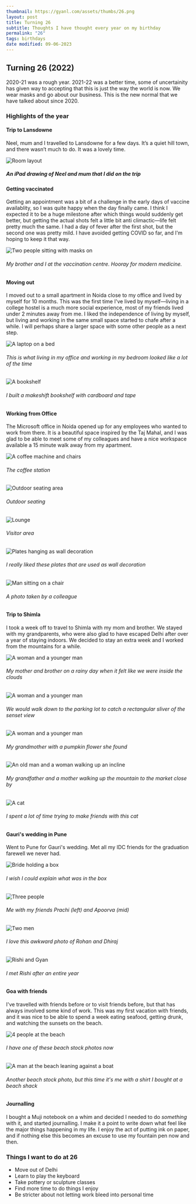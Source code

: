 ```yaml
---
thumbnail: https://gyanl.com/assets/thumbs/26.png
layout: post
title: Turning 26
subtitle: Thoughts I have thought every year on my birthday
permalink: "26"
tags: birthdays
date modified: 09-06-2023
---
```


## Turning 26 (2022)

2020-21 was a rough year. 2021-22 was a better time, some of uncertainity has given way to accepting that this is just the way the world is now. We wear masks and go about our business. This is the new normal that we have talked about since 2020.

### Highlights of the year

#### Trip to Lansdowne

Neel, mum and I travelled to Lansdowne for a few days. It’s a quiet hill town, and there wasn’t much to do. It was a lovely time.

![Room layout](https://gyanl.com/assets/procreate-neel-mum.png)

##### An iPad drawing of Neel and mum that I did on the trip

#### Getting vaccinated

Getting an appointment was a bit of a challenge in the early days of vaccine availablity, so I was quite happy when the day finally came. I think I expected it to be a huge milestone after which things would suddenly get better, but getting the actual shots felt a little bit anti climactic—life felt pretty much the same. I had a day of fever after the first shot, but the second one was pretty mild. I have avoided getting COVID so far, and I'm hoping to keep it that way. 

![Two people sitting with masks on](https://gyanl.com/assets/jab.jpg)

###### My brother and I at the vaccination centre. Hooray for modern medicine.

#### Moving out

I moved out to a small apartment in Noida close to my office and lived by myself for 10 months. This was the first time I've lived by myself—living in a college hostel is a much more social experience, most of my friends lived under 2 minutes away from me. I liked the independence of living by myself, but living and working in the same small space started to chafe after a while. I will perhaps share a larger space with some other people as a next step. 

![A laptop on a bed](https://gyanl.com/assets/teams-call.jpg)

###### This is what living in my office and working in my bedroom looked like a lot of the time

![A bookshelf](https://gyanl.com/assets/468-books.jpg)

###### I built a makeshift bookshelf with cardboard and tape

#### Working from Office

The Microsoft office in Noida opened up for any employees who wanted to work from there. It is a beautiful space inspired by the Taj Mahal, and I was glad to be able to meet some of my colleagues and have a nice workspace available a 15 minute walk away from my apartment.

![A coffee machine and chairs](https://gyanl.com/assets/noida-cafe.jpg)

###### The coffee station

![Outdoor seating area](https://gyanl.com/assets/noida-outdoors.jpg)

###### Outdoor seating

![Lounge](https://gyanl.com/assets/noida-lounge.jpg)

###### Visitor area

![Plates hanging as wall decoration](https://gyanl.com/assets/noida-wall-decor.jpg)

###### I really liked these plates that are used as wall decoration

![Man sitting on a chair](https://gyanl.com/assets/noida-gyan.jpg)

###### A photo taken by a colleague

#### Trip to Shimla 

I took a week off to travel to Shimla with my mom and brother. We stayed with my grandparents, who were also glad to have escaped Delhi after over a year of staying indoors. We decided to stay an extra week and I worked from the mountains for a while.

![A woman and a younger man](https://gyanl.com/assets/shimla-mom-neel.jpg)

###### My mother and brother on a rainy day when it felt like we were inside the clouds

![A woman and a younger man](https://gyanl.com/assets/shimla-sunset.jpg)

###### We would walk down to the parking lot to catch a rectangular sliver of the senset view

![A woman and a younger man](https://gyanl.com/assets/pumpkin.jpg)

###### My grandmother with a pumpkin flower she found

![An old man and a woman walking up an incline](https://gyanl.com/assets/shimla-walk.jpg)

###### My grandfather and a mother walking up the mountain to the market close by

![A cat](https://gyanl.com/assets/shimla-cat.jpg)

###### I spent a lot of time trying to make friends with this cat

#### Gauri's wedding in Pune

Went to Pune for Gauri's wedding. Met all my IDC friends for the graduation farewell we never had. 

![Bride holding a box](https://gyanl.com/assets/gauri-wedding.jpg)

###### I wish I could explain what was in the box

![Three people](https://gyanl.com/assets/prachi-apoorva-gyan.jpg)

###### Me with my friends Prachi (left) and Apoorva (mid)

![Two men](https://gyanl.com/assets/rohan-dhiraj.jpg)

###### I love this awkward photo of Rohan and Dhiraj

![Rishi and Gyan](https://gyanl.com/assets/rishi-gyan.jpg)

###### I met Rishi after an entire year

#### Goa with friends

I've travelled with friends before or to visit friends before, but that has always involved some kind of work. This was my first vacation with friends, and it was nice to be able to spend a week eating seafood, getting drunk, and watching the sunsets on the beach. 

![4 people at the beach](https://gyanl.com/assets/goa.jpg)

###### I have one of these beach stock photos now

![A man at the beach leaning against a boat](https://gyanl.com/assets/goa-boat.jpg)

###### Another beach stock photo, but this time it's me with a shirt I bought at a beach shack

#### Journalling

I bought a Muji notebook on a whim and decided I needed to do *something* with it, and started journalling. I make it a point to write down what feel like the major things happening in my life. I enjoy the act of putting ink on paper, and if nothing else this becomes an excuse to use my fountain pen now and then.

### Things I want to do at 26
- Move out of Delhi
- Learn to play the keyboard
- Take pottery or sculpture classes
- Find more time to do things I enjoy
- Be stricter about not letting work bleed into personal time
